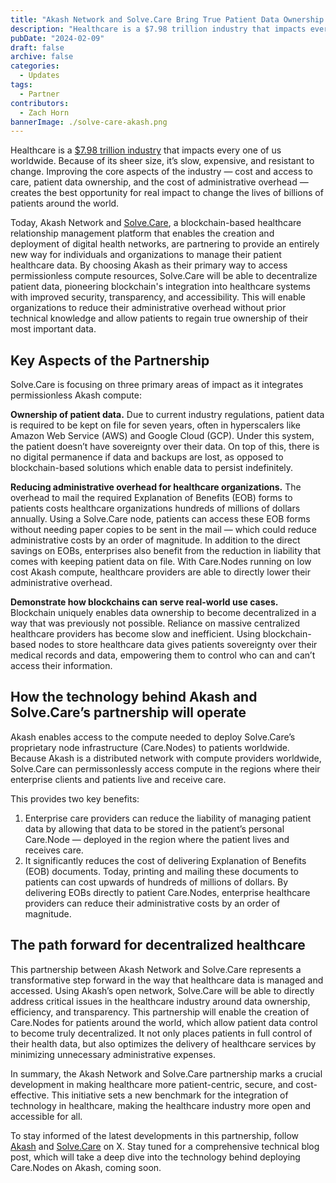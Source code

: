 ```yaml
---
title: "Akash Network and Solve.Care Bring True Patient Data Ownership to the Healthcare Industry"
description: "Healthcare is a $7.98 trillion industry that impacts every one of us worldwide."
pubDate: "2024-02-09"
draft: false
archive: false
categories:
  - Updates
tags:
  - Partner
contributors:
  - Zach Horn
bannerImage: ./solve-care-akash.png
---
```


Healthcare is a [$7.98 trillion industry](https://finance.yahoo.com/news/healthcare-services-global-market-report-134400283.html?guccounter=1) that impacts every one of us worldwide. Because of its sheer size, it’s slow, expensive, and resistant to change. Improving the core aspects of the industry — cost and access to care, patient data ownership, and the cost of administrative overhead — creates the best opportunity for real impact to change the lives of billions of patients around the world.

Today, Akash Network and [Solve.Care](https://solve.care/), a blockchain-based healthcare relationship management platform that enables the creation and deployment of digital health networks, are partnering to provide an entirely new way for individuals and organizations to manage their patient healthcare data. By choosing Akash as their primary way to access permissionless compute resources, Solve.Care will be able to decentralize patient data, pioneering blockchain's integration into healthcare systems with improved security, transparency, and accessibility. This will enable organizations to reduce their administrative overhead without prior technical knowledge and allow patients to regain true ownership of their most important data.

## Key Aspects of the Partnership

Solve.Care is focusing on three primary areas of impact as it integrates permissionless Akash compute:

**Ownership of patient data.** Due to current industry regulations, patient data is required to be kept on file for seven years, often in hyperscalers like Amazon Web Service (AWS) and Google Cloud (GCP). Under this system, the patient doesn’t have sovereignty over their data. On top of this, there is no digital permanence if data and backups are lost, as opposed to blockchain-based solutions which enable data to persist indefinitely.

**Reducing administrative overhead for healthcare organizations.** The overhead to mail the required Explanation of Benefits (EOB) forms to patients costs healthcare organizations hundreds of millions of dollars annually. Using a Solve.Care node, patients can access these EOB forms without needing paper copies to be sent in the mail — which could reduce administrative costs by an order of magnitude. In addition to the direct savings on EOBs, enterprises also benefit from the reduction in liability that comes with keeping patient data on file. With Care.Nodes running on low cost Akash compute, healthcare providers are able to directly lower their administrative overhead.

**Demonstrate how blockchains can serve real-world use cases.** Blockchain uniquely enables data ownership to become decentralized in a way that was previously not possible. Reliance on massive centralized healthcare providers has become slow and inefficient. Using blockchain-based nodes to store healthcare data gives patients sovereignty over their medical records and data, empowering them to control who can and can’t access their information.

## How the technology behind Akash and Solve.Care’s partnership will operate

Akash enables access to the compute needed to deploy Solve.Care’s proprietary node infrastructure (Care.Nodes) to patients worldwide. Because Akash is a distributed network with compute providers worldwide, Solve.Care can permissonlessly access compute in the regions where their enterprise clients and patients live and receive care.

This provides two key benefits:

1. Enterprise care providers can reduce the liability of managing patient data by allowing that data to be stored in the patient’s personal Care.Node — deployed in the region where the patient lives and receives care.
2. It significantly reduces the cost of delivering Explanation of Benefits (EOB) documents. Today, printing and mailing these documents to patients can cost upwards of hundreds of millions of dollars. By delivering EOBs directly to patient Care.Nodes, enterprise healthcare providers can reduce their administrative costs by an order of magnitude.

## The path forward for decentralized healthcare

This partnership between Akash Network and Solve.Care represents a transformative step forward in the way that healthcare data is managed and accessed. Using Akash’s open network, Solve.Care will be able to directly address critical issues in the healthcare industry around data ownership, efficiency, and transparency. This partnership will enable the creation of Care.Nodes for patients around the world, which allow patient data control to become truly decentralized. It not only places patients in full control of their health data, but also optimizes the delivery of healthcare services by minimizing unnecessary administrative expenses.

In summary, the Akash Network and Solve.Care partnership marks a crucial development in making healthcare more patient-centric, secure, and cost-effective. This initiative sets a new benchmark for the integration of technology in healthcare, making the healthcare industry more open and accessible for all.

To stay informed of the latest developments in this partnership, follow [Akash](https://twitter.com/akashnet_) and [Solve.Care](https://twitter.com/Solve_Care) on X. Stay tuned for a comprehensive technical blog post, which will take a deep dive into the technology behind deploying Care.Nodes on Akash, coming soon.
